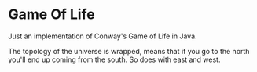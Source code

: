# Game Of Life

Just an implementation of Conway's Game of Life in Java.

The topology of the universe is wrapped, means that if you go to the north you'll end up coming from the south. So does with east and west.
